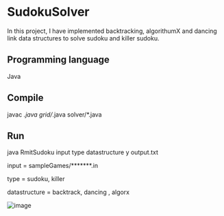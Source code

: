 # SudokuSolver

In this project, I have implemented backtracking, algorithumX and dancing link data structures to solve sudoku and killer sudoku.

## Programming language

Java

## Compile

javac *.java grid/*.java solver/*.java

## Run

java RmitSudoku input type datastructure y output.txt

input = sampleGames/*******.in

type = sudoku, killer

datastructure = backtrack, dancing , algorx


![image](https://user-images.githubusercontent.com/62242781/122766450-e158c600-d2e4-11eb-9edb-4eca95debb17.png)
